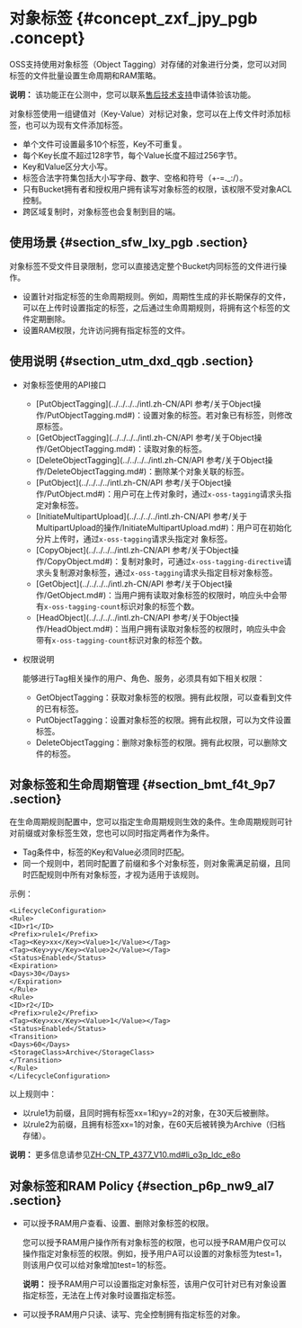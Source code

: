 # 对象标签 {#concept_zxf_jpy_pgb .concept}

OSS支持使用对象标签（Object Tagging）对存储的对象进行分类，您可以对同标签的文件批量设置生命周期和RAM策略。

**说明：** 该功能正在公测中，您可以联系[售后技术支持](https://selfservice.console.aliyun.com/ticket/createIndex)申请体验该功能。

对象标签使用一组键值对（Key-Value）对标记对象，您可以在上传文件时添加标签，也可以为现有文件添加标签。

-   单个文件可设置最多10个标签，Key不可重复。
-   每个Key长度不超过128字节，每个Value长度不超过256字节。
-   Key和Value区分大小写。
-   标签合法字符集包括大小写字母、数字、空格和符号（+‑=.\_:/）。
-   只有Bucket拥有者和授权用户拥有读写对象标签的权限，该权限不受对象ACL控制。
-   跨区域复制时，对象标签也会复制到目的端。

## 使用场景 {#section_sfw_lxy_pgb .section}

对象标签不受文件目录限制，您可以直接选定整个Bucket内同标签的文件进行操作。

-   设置针对指定标签的生命周期规则。例如，周期性生成的非长期保存的文件，可以在上传时设置指定的标签，之后通过生命周期规则，将拥有这个标签的文件定期删除。
-   设置RAM权限，允许访问拥有指定标签的文件。

## 使用说明 {#section_utm_dxd_qgb .section}

-   对象标签使用的API接口
    -   [PutObjectTagging](../../../../intl.zh-CN/API 参考/关于Object操作/PutObjectTagging.md#)：设置对象的标签。若对象已有标签，则修改原标签。
    -   [GetObjectTagging](../../../../intl.zh-CN/API 参考/关于Object操作/GetObjectTagging.md#)：读取对象的标签。
    -   [DeleteObjectTagging](../../../../intl.zh-CN/API 参考/关于Object操作/DeleteObjectTagging.md#)：删除某个对象关联的标签。
    -   [PutObject](../../../../intl.zh-CN/API 参考/关于Object操作/PutObject.md#)：用户可在上传对象时，通过`x‑oss‑tagging`请求头指定对象标签。
    -   [InitiateMultipartUpload](../../../../intl.zh-CN/API 参考/关于MultipartUpload的操作/InitiateMultipartUpload.md#)：用户可在初始化分片上传时，通过`x‑oss‑tagging`请求头指定对 象标签。
    -   [CopyObject](../../../../intl.zh-CN/API 参考/关于Object操作/CopyObject.md#)：复制对象时，可通过`x‑oss‑tagging‑directive`请求头复制源对象标签，通过`x‑oss‑tagging`请求头指定目标对象标签。
    -   [GetObject](../../../../intl.zh-CN/API 参考/关于Object操作/GetObject.md#)：当用户拥有读取对象标签的权限时，响应头中会带有`x‑oss‑tagging‑count`标识对象的标签个数。
    -   [HeadObject](../../../../intl.zh-CN/API 参考/关于Object操作/HeadObject.md#)：当用户拥有读取对象标签的权限时，响应头中会带有`x‑oss‑tagging‑count`标识对象的标签个数。
-   权限说明

    能够进行Tag相关操作的用户、角色、服务，必须具有如下相关权限：

    -   GetObjectTagging：获取对象标签的权限。拥有此权限，可以查看到文件的已有标签。
    -   PutObjectTagging：设置对象标签的权限。拥有此权限，可以为文件设置标签。
    -   DeleteObjectTagging：删除对象标签的权限。拥有此权限，可以删除文件的标签。

## 对象标签和生命周期管理 {#section_bmt_f4t_9p7 .section}

在生命周期规则配置中，您可以指定生命周期规则生效的条件。生命周期规则可针对前缀或对象标签生效，您也可以同时指定两者作为条件。

-   Tag条件中，标签的Key和Value必须同时匹配。
-   同一个规则中，若同时配置了前缀和多个对象标签，则对象需满足前缀，且同时匹配规则中所有对象标签，才视为适用于该规则。

示例：

``` {#codeblock_rvy_l3x_3fi}
<LifecycleConfiguration>
<Rule>
<ID>r1</ID>
<Prefix>rule1</Prefix>
<Tag><Key>xx</Key><Value>1</Value></Tag>
<Tag><Key>yy</Key><Value>2</Value></Tag>
<Status>Enabled</Status>
<Expiration>
<Days>30</Days>
</Expiration>
</Rule>
<Rule>
<ID>r2</ID>
<Prefix>rule2</Prefix>
<Tag><Key>xx</Key><Value>1</Value></Tag>
<Status>Enabled</Status>
<Transition>
<Days>60</Days>
<StorageClass>Archive</StorageClass>
</Transition>
</Rule>
</LifecycleConfiguration>
```

以上规则中：

-   以rule1为前缀，且同时拥有标签xx=1和yy=2的对象，在30天后被删除。
-   以rule2为前缀，且拥有标签xx=1的对象，在60天后被转换为Archive（归档存储）。

**说明：** 更多信息请参见[ZH-CN\_TP\_4377\_V10.md\#li\_o3p\_ldc\_e8o](intl.zh-CN/开发指南/管理文件/管理文件生命周期.md#li_o3p_ldc_e8o)

## 对象标签和RAM Policy {#section_p6p_nw9_al7 .section}

-   可以授予RAM用户查看、设置、删除对象标签的权限。

    您可以授予RAM用户操作所有对象标签的权限，也可以授予RAM用户仅可以操作指定对象标签的权限。例如，授予用户A可以设置的对象标签为test=1，则该用户仅可以给对象增加test=1的标签。

    **说明：** 授予RAM用户可以设置指定对象标签，该用户仅可针对已有对象设置指定标签，无法在上传对象时设置指定标签。

-   可以授予RAM用户只读、读写、完全控制拥有指定标签的对象。

